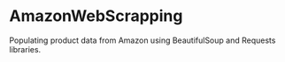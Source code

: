 # AmazonWebScrapping
Populating product data from Amazon using BeautifulSoup and Requests libraries.
